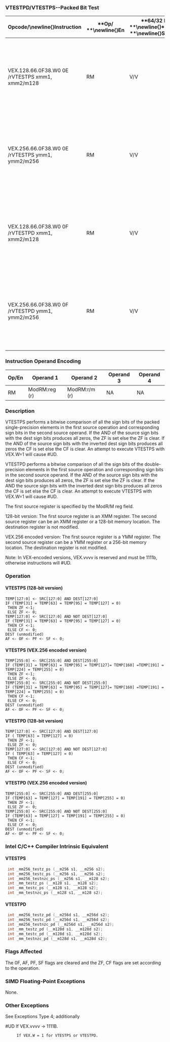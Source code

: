 ### VTESTPD/VTESTPS--Packed Bit Test


|**Opcode/**\newline{}**Instruction**|**Op/ **\newline{}**En**|**64/32 bit **\newline{}**Mode **\newline{}**Support**|**CPUID **\newline{}**Feature **\newline{}**Flag**|**Description**|
|------------------------------------|------------------------|------------------------------------------------------|--------------------------------------------------|---------------|
|VEX.128.66.0F38.W0 0E /rVTESTPS xmm1, xmm2/m128|RM|V/V|AVX|Set ZF and CF depending on sign bit AND and ANDN of packed single-precision floating-point sources.|
|VEX.256.66.0F38.W0 0E /rVTESTPS ymm1, ymm2/m256|RM|V/V|AVX|Set ZF and CF depending on sign bit AND and ANDN of packed single-precision floating-point sources.|
|VEX.128.66.0F38.W0 0F /rVTESTPD xmm1, xmm2/m128|RM|V/V|AVX|Set ZF and CF depending on sign bit AND and ANDN of packed double-precision floating-point sources.|
|VEX.256.66.0F38.W0 0F /rVTESTPD ymm1, ymm2/m256|RM|V/V|AVX|Set ZF and CF depending on sign bit AND and ANDN of packed double-precision floating-point sources.|
### Instruction Operand Encoding


|Op/En|Operand 1|Operand 2|Operand 3|Operand 4|
|-----|---------|---------|---------|---------|
|RM|ModRM:reg (r)|ModRM:r/m (r)|NA|NA|
### Description


VTESTPS performs a bitwise comparison of all the sign bits of the packed single-precision elements in the first source operation and corresponding sign bits in the second source operand. If the AND of the source sign bits with the dest sign bits produces all zeros, the ZF is set else the ZF is clear. If the AND of the source sign bits with the inverted dest sign bits produces all zeros the CF is set else the CF is clear. An attempt to execute VTESTPS with VEX.W=1 will cause #UD.

VTESTPD performs a bitwise comparison of all the sign bits of the double-precision elements in the first source operation and corresponding sign bits in the second source operand. If the AND of the source sign bits with the dest sign bits produces all zeros, the ZF is set else the ZF is clear. If the AND the source sign bits with the inverted dest sign bits produces all zeros the CF is set else the CF is clear. An attempt to execute VTESTPS with VEX.W=1 will cause #UD.

The first source register is specified by the ModR/M reg field.

128-bit version: The first source register is an XMM register. The second source register can be an XMM register or a 128-bit memory location. The destination register is not modified.

VEX.256 encoded version: The first source register is a YMM register. The second source register can be a YMM register or a 256-bit memory location. The destination register is not modified.

Note: In VEX-encoded versions, VEX.vvvv is reserved and must be 1111b, otherwise instructions will #UD.


### Operation
#### VTESTPS (128-bit version)
```info-verb
TEMP[127:0] <-  SRC[127:0] AND DEST[127:0]
IF (TEMP[31] = TEMP[63] = TEMP[95] = TEMP[127] = 0)
 THEN ZF  <-1;
 ELSE ZF  <- 0;
TEMP[127:0] <-  SRC[127:0] AND NOT DEST[127:0]
IF (TEMP[31] = TEMP[63] = TEMP[95] = TEMP[127] = 0)
 THEN CF  <-1;
 ELSE CF  <- 0;
DEST (unmodified)
AF <-  OF  <- PF  <- SF  <- 0;
```
#### VTESTPS (VEX.256 encoded version)
```info-verb
TEMP[255:0]  <- SRC[255:0] AND DEST[255:0]
IF (TEMP[31] = TEMP[63] = TEMP[95] = TEMP[127]= TEMP[160] =TEMP[191] = TEMP[224] = TEMP[255] = 0)
 THEN ZF <- 1;
 ELSE ZF  <- 0;
TEMP[255:0]  <- SRC[255:0] AND NOT DEST[255:0]
IF (TEMP[31] = TEMP[63] = TEMP[95] = TEMP[127]= TEMP[160] =TEMP[191] = TEMP[224] = TEMP[255] = 0)
 THEN CF <- 1;
 ELSE CF <-  0;
DEST (unmodified)
AF <-  OF  <- PF <-  SF  <- 0;
```
#### VTESTPD (128-bit version)
```info-verb
TEMP[127:0]  <- SRC[127:0] AND DEST[127:0]
IF ( TEMP[63] = TEMP[127] = 0)
 THEN ZF  <-1;
 ELSE ZF <-  0;
TEMP[127:0] <-  SRC[127:0] AND NOT DEST[127:0]
IF ( TEMP[63] = TEMP[127] = 0)
 THEN CF <- 1;
 ELSE CF  <- 0;
DEST (unmodified)
AF  <- OF  <- PF  <- SF  <- 0;
```
#### VTESTPD (VEX.256 encoded version)
```info-verb
TEMP[255:0]  <- SRC[255:0] AND DEST[255:0]
IF (TEMP[63] = TEMP[127] = TEMP[191] = TEMP[255] = 0)
 THEN ZF <- 1;
 ELSE ZF <-  0;
TEMP[255:0] <-  SRC[255:0] AND NOT DEST[255:0]
IF (TEMP[63] = TEMP[127] = TEMP[191] = TEMP[255] = 0)
 THEN CF <- 1;
 ELSE CF  <- 0;
DEST (unmodified)
AF  <- OF  <- PF <-  SF <-  0;
```

### Intel C/C++ Compiler Intrinsic Equivalent
#### VTESTPS
```cpp
 int _mm256_testz_ps (__m256 s1, __m256 s2);
 int _mm256_testc_ps (__m256 s1, __m256 s2);
 int _mm256_testnzc_ps (__m256 s1, __m128 s2);
 int _mm_testz_ps (__m128 s1, __m128 s2);
 int _mm_testc_ps (__m128 s1, __m128 s2);
 int _mm_testnzc_ps (__m128 s1, __m128 s2);
```
#### VTESTPD
```cpp
 int _mm256_testz_pd (__m256d s1, __m256d s2);
 int _mm256_testc_pd (__m256d s1, __m256d s2);
 int _mm256_testnzc_pd (__m256d s1, __m256d s2);
 int _mm_testz_pd (__m128d s1, __m128d s2);
 int _mm_testc_pd (__m128d s1, __m128d s2);
 int _mm_testnzc_pd (__m128d s1, __m128d s2);
```
### Flags Affected


The 0F, AF, PF, SF flags are cleared and the ZF, CF flags are set according to the operation.

### SIMD Floating-Point Exceptions


None.

### Other Exceptions


See Exceptions Type 4; additionally

#UD If VEX.vvvv ->  1111B.

         If VEX.W = 1 for VTESTPS or VTESTPD.

